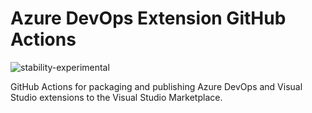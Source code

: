 # Azure DevOps Extension GitHub Actions

![stability-experimental](https://img.shields.io/badge/stability-experimental-orange.svg?style=for-the-badge)

GitHub Actions for packaging and publishing Azure DevOps and Visual Studio extensions to the Visual Studio Marketplace.
